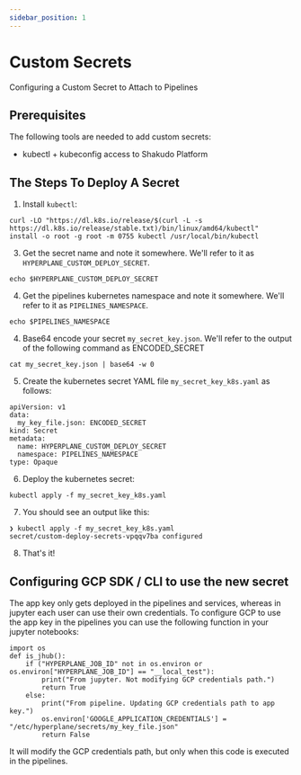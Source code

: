 ```yaml
---
sidebar_position: 1
---
```


# Custom Secrets

Configuring a Custom Secret to Attach to Pipelines

## Prerequisites

The following tools are needed to add custom secrets:

* kubectl + kubeconfig access to Shakudo Platform

## The Steps To Deploy A Secret

1. Install `kubectl`: 
```
curl -LO "https://dl.k8s.io/release/$(curl -L -s https://dl.k8s.io/release/stable.txt)/bin/linux/amd64/kubectl"
install -o root -g root -m 0755 kubectl /usr/local/bin/kubectl
```
3. Get the secret name and note it somewhere. We'll refer to it as `HYPERPLANE_CUSTOM_DEPLOY_SECRET`.
```
echo $HYPERPLANE_CUSTOM_DEPLOY_SECRET
```
4. Get the pipelines kubernetes namespace and note it somewhere. We'll refer to it as `PIPELINES_NAMESPACE`.
```
echo $PIPELINES_NAMESPACE
```
4. Base64 encode your secret `my_secret_key.json`. We'll refer to the output of the following command as ENCODED_SECRET
```
cat my_secret_key.json | base64 -w 0
```
5. Create the kubernetes secret YAML file `my_secret_key_k8s.yaml` as follows:
```
apiVersion: v1
data:
  my_key_file.json: ENCODED_SECRET
kind: Secret
metadata:
  name: HYPERPLANE_CUSTOM_DEPLOY_SECRET
  namespace: PIPELINES_NAMESPACE
type: Opaque
```
6. Deploy the kubernetes secret:
```
kubectl apply -f my_secret_key_k8s.yaml
```
7. You should see an output like this:
```
❯ kubectl apply -f my_secret_key_k8s.yaml 
secret/custom-deploy-secrets-vpqqv7ba configured
```
8. That's it!

## Configuring GCP SDK / CLI to use the new secret
The app key only gets deployed in the pipelines and services, whereas in jupyter each user can use their own credentials. To configure GCP to use the app key in the pipelines you can use the following function in your jupyter notebooks:
```
import os
def is_jhub():
    if ("HYPERPLANE_JOB_ID" not in os.environ or os.environ["HYPERPLANE_JOB_ID"] == "__local_test"):
        print("From jupyter. Not modifying GCP credentials path.")
        return True
    else:
        print("From pipeline. Updating GCP credentials path to app key.")
        os.environ['GOOGLE_APPLICATION_CREDENTIALS'] = "/etc/hyperplane/secrets/my_key_file.json"
        return False
```
It will modify the GCP credentials path, but only when this code is executed in the pipelines.

